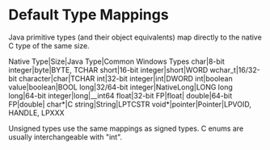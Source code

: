 Default Type Mappings
=====================

Java primitive types (and their object equivalents) map directly to the native C type of the same size.

Native Type|Size|Java Type|Common Windows Types
char|8-bit integer|byte|BYTE, TCHAR
short|16-bit integer|short|WORD
wchar_t|16/32-bit character|char|TCHAR
int|32-bit integer|int|DWORD
int|boolean value|boolean|BOOL
long|32/64-bit integer|NativeLong|LONG
long long|64-bit integer|long|__int64
float|32-bit FP|float|
double|64-bit FP|double|
char*|C string|String|LPTCSTR
void*|pointer|Pointer|LPVOID, HANDLE, LPXXX

Unsigned types use the same mappings as signed types. C enums are usually interchangeable with "int".

